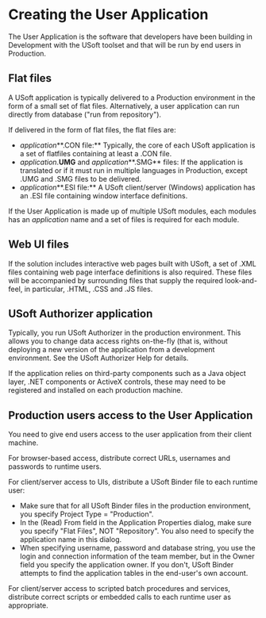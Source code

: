 # Creating the User Application

The User Application is the software that developers have been building in Development with the USoft toolset and that will be run by end users in Production.

## Flat files

A USoft application is typically delivered to a Production environment in the form of a small set of flat files. Alternatively, a user application can run directly from database ("run from repository").

If delivered in the form of flat files, the flat files are:

- *application***.CON file:** Typically, the core of each USoft application is a set of flatfiles containing at least a .CON file.
- *application*.**UMG** and *application***.SMG** files: If the application is translated or if it must run in multiple languages in Production, except .UMG and .SMG files to be delivered.
- *application***.ESI file:** A USoft client/server (Windows) application has an .ESI file containing window interface definitions.

If the User Application is made up of multiple USoft modules, each modules has an *application* name and a set of files is required for each module.

## Web UI files

If the solution includes interactive web pages built with USoft, a set of .XML files containing web page interface definitions is also required. These files will be accompanied by surrounding files that supply the required look-and-feel, in particular, .HTML, .CSS and .JS files.

## USoft Authorizer application

Typically, you run USoft Authorizer in the production environment. This allows you to change data access rights on-the-fly (that is, without deploying a new version of the application from a development environment. See the USoft Authorizer Help for details.

If the application relies on third-party components such as a Java object layer, .NET components or ActiveX controls, these may need to be registered and installed on each production machine.

## Production users access to the User Application

You need to give end users access to the user application from their client machine.

For browser-based access, distribute correct URLs, usernames and passwords to runtime users.

For client/server access to UIs, distribute a USoft Binder file to each runtime user:

- Make sure that for all USoft Binder files in the production environment, you specify Project Type = "Production".
- In the (Read) From field in the Application Properties dialog, make sure you specify "Flat Files", NOT "Repository". You also need to specify the application name in this dialog.
- When specifying username, password and database string, you use the login and connection information of the team member, but in the Owner field you specify the application owner. If you don't, USoft Binder attempts to find the application tables in the end-user's own account.

For client/server access to scripted batch procedures and services, distribute correct scripts or embedded calls to each runtime user as appropriate.

 